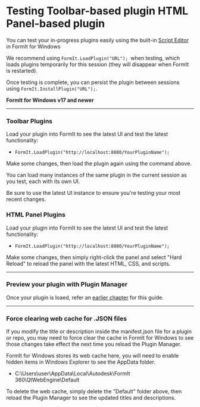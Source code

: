 # Testing Toolbar-based plugin HTML Panel-based plugin

You can test your in-progress plugins easily using the built-in [Script Editor](https://formit3d.github.io/FormItExamplePlugins/docs/HowToBuild.html#SettingUpFormIt) in FormIt for Windows

We recommend using `FormIt.LoadPlugin("URL"); `when testing, which loads plugins temporarily for this session (they will disappear when FormIt is restarted).&#x20;

Once testing is complete, you can persist the plugin between sessions using `FormIt.InstallPlugin("URL");`.

**FormIt for Windows v17 and newer**

****

### **Toolbar Plugins**

Load your plugin into FormIt to see the latest UI and test the latest functionality:

* `FormIt.LoadPlugin("http://localhost:8080/YourPluginName");`

Make some changes, then load the plugin again using the command above.

You can load many instances of the same plugin in the current session as you test, each with its own UI.

Be sure to use the latest UI instance to ensure you're testing your most recent changes.



### **HTML Panel Plugins**

Load your plugin into FormIt to see the latest UI and test the latest functionality:

* `FormIt.LoadPlugin("http://localhost:8080/YourPluginName");`

Make some changes, then simply right-click the panel and select "Hard Reload" to reload the panel with the latest HTML, CSS, and scripts.

****

### **Preview your plugin with Plugin Manager**

Once your plugin is loaed, refer an [earlier chapter](../deployment/previewing-your-plugin-with-the-plugin-manager.md) for this guide.

****

### **Force clearing web cache for .JSON files**

If you modify the title or description inside the manifest.json file for a plugin or repo, you may need to force clear the cache in FormIt for Windows to see those changes take effect the next time you reload the Plugin Manager.

FormIt for Windows stores its web cache here, you will need to enable hidden items in Windows Explorer to see the AppData folder.

* C:\Users\user\AppData\Local\Autodesk\FormIt 360\QtWebEngine\Default

To delete the web cache, simply delete the "Default" folder above, then reload the Plugin Manager to see the updated titles and descriptions.
